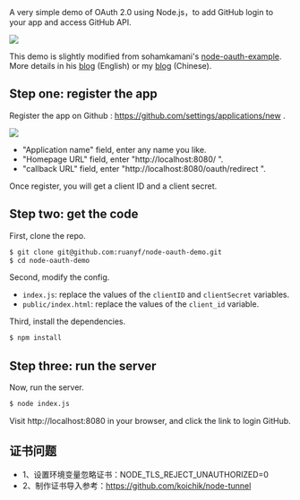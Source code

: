 A very simple demo of OAuth 2.0 using Node.js，to add GitHub login to your app and access GitHub API.

![](https://www.wangbase.com/blogimg/asset/201904/bg2019042103.jpg)

This demo is slightly modified from sohamkamani's [node-oauth-example](https://github.com/sohamkamani/node-oauth-example). More details in his [blog](https://www.sohamkamani.com/blog/javascript/2018-06-24-oauth-with-node-js/) (English) or my [blog](http://www.ruanyifeng.com/blog/2019/04/github-oauth.html) (Chinese).

## Step one: register the app

Register the app on Github : https://github.com/settings/applications/new .

![](https://www.wangbase.com/blogimg/asset/201904/bg2019042102.jpg)

- "Application name" field, enter any name you like.
- "Homepage URL" field, enter "http://localhost:8080/ ".
- "callback URL" field, enter "http://localhost:8080/oauth/redirect ".

Once register, you will get a client ID and a client secret.

## Step two: get the code

First, clone the repo.

```bash
$ git clone git@github.com:ruanyf/node-oauth-demo.git
$ cd node-oauth-demo
```

Second, modify the config.

- `index.js`: replace the values of the `clientID` and `clientSecret` variables.
- `public/index.html`: replace the values of the `client_id` variable.

Third, install the dependencies.

```bash
$ npm install
```

## Step three: run the server

Now, run the server.

```bash
$ node index.js
```

Visit http://localhost:8080 in your browser, and click the link to login GitHub.


## 证书问题
- 1、设置环境变量忽略证书：NODE_TLS_REJECT_UNAUTHORIZED=0
- 2、制作证书导入参考：https://github.com/koichik/node-tunnel

